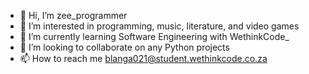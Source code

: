 - 👋 Hi, I’m zee_programmer
- 👀 I’m interested in programming, music, literature, and video games
- 🌱 I’m currently learning Software Engineering with WethinkCode_
- 💞️ I’m looking to collaborate on any Python projects
- 📫 How to reach me blanga021@student.wethinkcode.co.za

<!---
blanga021/blanga021 is a ✨ special ✨ repository because its `README.md` (this file) appears on your GitHub profile.
You can click the Preview link to take a look at your changes.
--->
